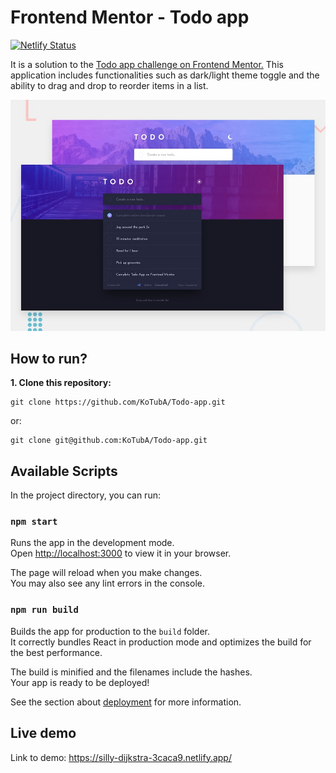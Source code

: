 # Frontend Mentor - Todo app

[![Netlify Status](https://api.netlify.com/api/v1/badges/5337c682-ba48-468c-8396-e09575f16b12/deploy-status)](https://app.netlify.com/sites/silly-dijkstra-3caca9/deploys)

It is a solution to the [Todo app challenge on Frontend Mentor.](https://www.frontendmentor.io/challenges/todo-app-Su1_KokOW) This application includes functionalities such as dark/light theme toggle and the ability to drag and drop to reorder items in a list.

![Design preview for the Manage landing page coding challenge](./design/desktop-preview.jpg)

## How to run?

**1. Clone this repository:**

```
git clone https://github.com/KoTubA/Todo-app.git
```

or:

```
git clone git@github.com:KoTubA/Todo-app.git
```

## Available Scripts

In the project directory, you can run:

### `npm start`

Runs the app in the development mode.\
Open [http://localhost:3000](http://localhost:3000) to view it in your browser.

The page will reload when you make changes.\
You may also see any lint errors in the console.

### `npm run build`

Builds the app for production to the `build` folder.\
It correctly bundles React in production mode and optimizes the build for the best performance.

The build is minified and the filenames include the hashes.\
Your app is ready to be deployed!

See the section about [deployment](https://facebook.github.io/create-react-app/docs/deployment) for more information.

## Live demo

Link to demo: https://silly-dijkstra-3caca9.netlify.app/
